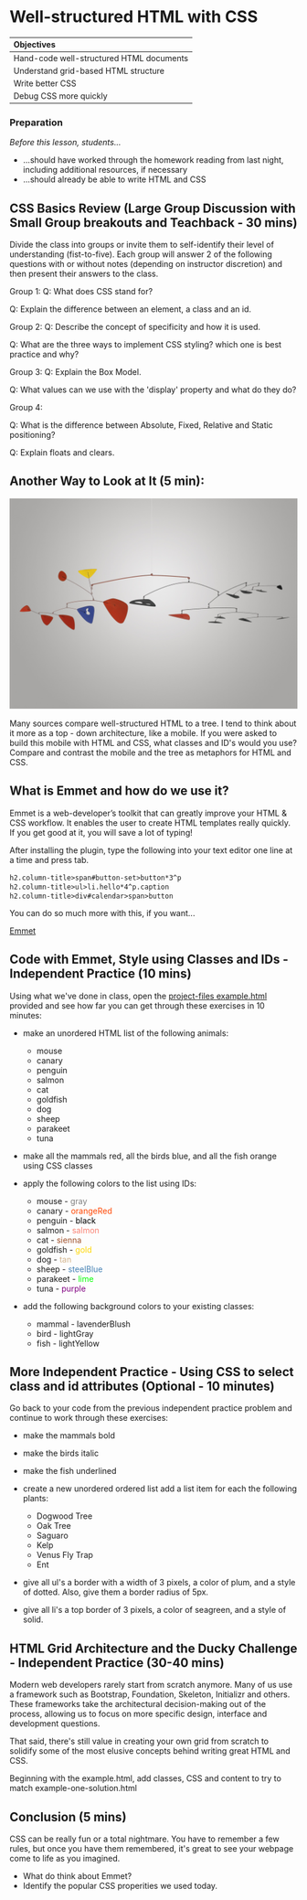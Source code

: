 <!--
title: Well-structured HTML with CSS
type: lesson
duration: "1:25"
creator:
    name: Ben Hulan
    city: SF
competencies: HTML and CSS
-->

# Well-structured HTML with CSS

| Objectives |
| :--- |
| Hand-code well-structured HTML documents |
| Understand grid-based HTML structure |
| Write better CSS |
| Debug CSS more quickly |


### Preparation

*Before this lesson, students...*

- ...should have worked through the homework reading from last night, including additional resources, if necessary
- ...should already be able to write HTML and CSS

## CSS Basics Review (Large Group Discussion with Small Group breakouts and Teachback - 30 mins)

Divide the class into groups or invite them to self-identify their level of understanding (fist-to-five). Each group will answer 2 of the following questions with or without notes (depending on instructor discretion) and then present their answers to the class.

Group 1:
Q: What does CSS stand for?
<!-- A: Cascading Style Sheets -->

Q: Explain the difference between an element, a class and an id.
<!-- A: HTML elements include div, h1, p, etc. In CSS an ID must be unique to the page whereas a class can be reused. -->


Group 2:
Q: Describe the concept of specificity and how it is used.
<!-- A: Specificity allows the browser to determine which CSS rule applies to a given element on a page:

* Lower css rules / declarations overwrite higher ones.
* More *specific* selectors beat less specific ones
    * id > class > tag
        * no number of tags can beat a class
        * no number of classes can beat an id
* Inline styles > Internal styles > External styles 
* `!important` trumps all of the above.
-->


Q: What are the three ways to implement CSS styling? which one is best practice and why?
<!-- A: Inline, internal and external style sheets. Inline is worst. Internal uses the HTML <style></style> tag. External offers separation of concerns -->


Group 3:
Q: Explain the Box Model.
<!-- A: HTML elements can have margin, border and padding properties. Margin is the space outside of the element's content. The border is the outer edge of the element. The padding is the space between the content and its border. -->


Q: What values can we use with the 'display' property and what do they do?
<!-- 
Block, Inline, Inline-block and None:

* An **inline** element has no line break before or after it. This makes the element sit on the same line as another element, but without formatting it like a block. It only takes up as much width as it needs (not the whole line). Inline places all your elements on a single line. The bad news is that it doesn't maintain their "box"ness

* A **block** element has some whitespace above and below it and does not tolerate any HTML elements next to it. This makes the element a block box. It won't let anything sit next to it on the page and takes up the full width.

* An **inline-block** element is placed as an inline element (on the same line as adjacent content), but it behaves as a block element. This makes the element a block box but will allow other elements to sit next to it on the same line.

* If you assign **none** as the value of the display, this will make the element and its content disappear from the page entirely!

-->

Group 4:

Q: What is the difference between Absolute, Fixed, Relative and Static positioning?
<!--  A:  
Specifying `position:absolute` _removes the element from the document_ and places it exactly where you tell it to be.

An element with fixed position is positioned relative to the browser window.  It will not move even if the window is scrolled, so a fixed positioned element will stay right where it is creating an effect a bit like the old school "frames" days.

HTML elements are positioned static by default. A `position:static` element is always positioned according to the normal flow of the page and are not affected by the top, bottom, left, and right properties.

Declaring `position:relative` allows you to position the element top, bottom, left, or right relative to where it would normally occur, relative to its parent div or container.
-->


Q: Explain floats and clears.
<!-- A: While floats make other elements aware of their location and get text hugs, clears make other elements aware and are told not to touch. -->


## Another Way to Look at It (5 min):

![Calder](calder-mobile.jpg)

Many sources compare well-structured HTML to a tree. I tend to think about it more as a top - down architecture, like a mobile.
If you were asked to build this mobile with HTML and CSS, what classes and ID's would you use?
Compare and contrast the mobile and the tree as metaphors for HTML and CSS.


## What is Emmet and how do we use it?

Emmet is a web-developer’s toolkit that can greatly improve your HTML & CSS workflow. It enables the user to create HTML templates really quickly. If you get good at it, you will save a lot of typing!

After installing the plugin, type the following into your text editor one line at a time and press tab.

```
h2.column-title>span#button-set>button*3^p
h2.column-title>ul>li.hello*4^p.caption
h2.column-title>div#calendar>span>button
```

You can do so much more with this, if you want...

[Emmet](http://docs.emmet.io/cheat-sheet/)


## Code with Emmet, Style using Classes and IDs - Independent Practice (10 mins)

Using what we've done in class, open the [project-files example.html](project-files/example.html) provided and see how far you can get through these exercises in 10 minutes:

- make an unordered HTML list of the following animals:  

	- mouse  
	- canary  
	- penguin  
	- salmon  
	- cat  
	- goldfish  
	- dog  
	- sheep  
	- parakeet  
	- tuna  

- make all the mammals red, all the birds blue, and all the fish orange using CSS classes
- apply the following colors to the list using IDs:

    - mouse - <span style = "color: gray">gray</span>
    - canary - <span style = "color: orangeRed">orangeRed</span>
    - penguin - <span style = "color: black">black</span>
    - salmon - <span style = "color: salmon">salmon</span>  
    - cat - <span style = "color: sienna">sienna</span>
    - goldfish - <span style = "color: gold">gold</span>  
    - dog - <span style = "color: tan">tan</span>  
    - sheep - <span style = "color: steelBlue">steelBlue</span>
    - parakeet - <span style = "color: lime">lime</span>  
    - tuna - <span style = "color: purple">purple</span>

- add the following background colors to your existing classes:
    - mammal - lavenderBlush
    - bird - lightGray
    - fish - lightYellow


## More Independent Practice - Using CSS to select class and id attributes (Optional - 10 minutes)

Go back to your code from the previous independent practice problem and continue to work through these exercises:

- make the mammals bold
- make the birds italic
- make the fish underlined

- create a new unordered ordered list add a list item for each the following plants:

    - Dogwood Tree
    - Oak Tree
    - Saguaro
    - Kelp
    - Venus Fly Trap
    - Ent

- give all ul's a border with a width of 3 pixels, a color of plum, and a style of dotted. Also, give them a border radius of 5px.
- give all li's a top border of 3 pixels, a color of seagreen, and a style of solid.


## HTML Grid Architecture and the Ducky Challenge - Independent Practice (30-40 mins)

Modern web developers rarely start from scratch anymore. Many of us use a framework such as Bootstrap, Foundation, Skeleton, Initializr and others. These frameworks take the architectural decision-making out of the process, allowing us to focus on more specific design, interface and development questions.

That said, there's still value in creating your own grid from scratch to solidify some of the most elusive concepts behind writing great HTML and CSS.

Beginning with the example.html, add classes, CSS and content to try to match example-one-solution.html


## Conclusion (5 mins)

CSS can be really fun or a total nightmare. You have to remember a few rules, but once you have them remembered, it's great to see your webpage come to life as you imagined.

- What do think about Emmet?
- Identify the popular CSS properities we used today.

